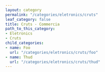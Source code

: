 ```yaml
---
layout: category
permalink: "/categories/eletronics/cruts"
leaf_category: false
title: Cruts - Commercia
path_to_this_category:
- Eletronics
- Cruts
child_categories:
- name: Foo
  url: "/categories/eletronics/cruts/foo"
- name: Thud
  url: "/categories/eletronics/cruts/thud"
---
```

